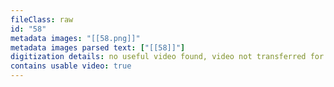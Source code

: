 ```yaml
---
fileClass: raw
id: "58"
metadata images: "[[58.png]]"
metadata images parsed text: ["[[58]]"]
digitization details: no useful video found, video not transferred for parsing
contains usable video: true
---
```

